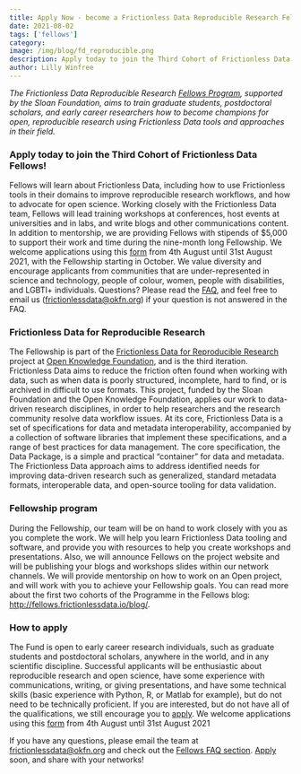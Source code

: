 ```yaml
---
title: Apply Now - become a Frictionless Data Reproducible Research Fellow
date: 2021-08-02
tags: ['fellows']
category:
image: /img/blog/fd_reproducible.png
description: Apply today to join the Third Cohort of Frictionless Data Fellows!
author: Lilly Winfree
---
```


*The Frictionless Data Reproducible Research [Fellows Program](http://fellows.frictionlessdata.io), supported by the Sloan Foundation, aims to train graduate students, postdoctoral scholars, and early career researchers how to become champions for open, reproducible research using Frictionless Data tools and approaches in their field.*

### Apply today to join the Third Cohort of Frictionless Data Fellows!
Fellows will learn about Frictionless Data, including how to use Frictionless tools in their domains to improve reproducible research workflows, and how to advocate for open science.  Working closely with the Frictionless Data team, Fellows will lead training workshops at conferences, host events at universities and in labs, and write blogs and other communications content. In addition to mentorship, we are providing Fellows with stipends of $5,000 to support their work and time during the nine-month long Fellowship. We welcome applications using this [form](https://forms.gle/3t9EoHKWYUnBdzHF8) from 4th August until 31st August 2021, with the Fellowship starting in October. We value diversity and encourage applicants from communities that are under-represented in science and technology, people of colour, women, people with disabilities, and LGBTI+ individuals. Questions? Please read the [FAQ](https://fellows.frictionlessdata.io/apply), and feel free to email us (frictionlessdata@okfn.org)  if your question is not answered in the FAQ.

### Frictionless Data for Reproducible Research
The Fellowship is part of the [Frictionless Data for Reproducible Research](http://frictionlessdata.io/adoption/#frictionless-data-for-reproducible-research/) project at [Open Knowledge Foundation](https://okfn.org/), and is the third iteration. Frictionless Data aims to reduce the friction often found when working with data, such as when data is poorly structured, incomplete, hard to find, or is archived in difficult to use formats. This project, funded by the Sloan Foundation and the Open Knowledge Foundation, applies our work to data-driven research disciplines, in order to help researchers and the research community resolve data workflow issues.  At its core, Frictionless Data is a set of specifications for data and metadata interoperability, accompanied by a collection of software libraries that implement these specifications, and a range of best practices for data management. The core specification, the Data Package, is a simple and practical “container” for data and metadata. The Frictionless Data approach aims to address identified needs for improving data-driven research such as generalized, standard metadata formats, interoperable data, and open-source tooling for data validation.

### Fellowship program
During the Fellowship, our team will be on hand to work closely with you as you complete the work. We will help you learn Frictionless Data tooling and software, and provide you with resources to help you create workshops and presentations. Also, we will announce Fellows on the project website and will be publishing your blogs and workshops slides within our network channels.  We will provide mentorship on how to work on an Open project, and will work with you to achieve your Fellowship goals. You can read more about the first two cohorts of the Programme in the Fellows blog: http://fellows.frictionlessdata.io/blog/.

### How to apply
The Fund is open to early career research individuals, such as graduate students and postdoctoral scholars, anywhere in the world, and in any scientific discipline. Successful applicants will be enthusiastic about reproducible research and open science, have some experience with communications, writing, or giving presentations, and have some technical skills (basic experience with Python, R, or Matlab for example), but do not need to be technically proficient. If you are interested, but do not have all of the qualifications, we still encourage you to [apply](https://forms.gle/3t9EoHKWYUnBdzHF8). We welcome applications using this [form](https://forms.gle/3t9EoHKWYUnBdzHF8) from 4th August until 31st August 2021

If you have any questions, please email the team at frictionlessdata@okfn.org and check out the [Fellows FAQ section](https://fellows.frictionlessdata.io/apply).  [Apply](https://forms.gle/3t9EoHKWYUnBdzHF8) soon, and share with your networks!
